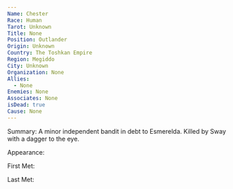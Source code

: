 ```yaml
---
Name: Chester
Race: Human
Tarot: Unknown
Title: None
Position: Outlander
Origin: Unknown
Country: The Toshkan Empire
Region: Megiddo
City: Unknown
Organization: None
Allies:
  - None
Enemies: None
Associates: None
isDead: true
Cause: None
---
```

Summary:
A minor independent bandit in debt to Esmerelda. Killed by Sway with a dagger to the eye.

Appearance: 

First Met: 

Last Met: 

